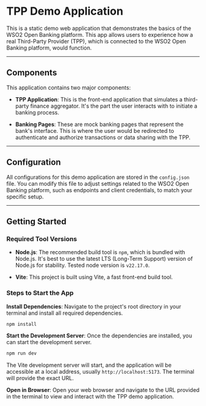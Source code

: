 # TPP Demo Application

This is a static demo web application that demonstrates the basics of the WSO2 Open Banking platform. This app allows users to experience how a real Third-Party Provider (TPP), which is connected to the WSO2 Open Banking platform, would function.

---

## Components

This application contains two major components:

-   **TPP Application**: This is the front-end application that simulates a third-party finance aggregator. It's the part the user interacts with to initiate a banking process.

-   **Banking Pages**: These are mock banking pages that represent the bank's interface. This is where the user would be redirected to authenticate and authorize transactions or data sharing with the TPP.

---

## Configuration

All configurations for this demo application are stored in the `config.json` file. You can modify this file to adjust settings related to the WSO2 Open Banking platform, such as endpoints and client credentials, to match your specific setup.

---

## Getting Started

### Required Tool Versions

* **Node.js**: The recommended build tool is `npm`, which is bundled with Node.js. It's best to use the latest LTS (Long-Term Support) version of Node.js for stability. Tested node version is `v22.17.0`.

* **Vite**: This project is built using Vite, a fast front-end build tool.

### Steps to Start the App

**Install Dependencies**: Navigate to the project's root directory in your terminal and install all required dependencies.

```bash
npm install
```
**Start the Development Server**: Once the dependencies are installed, you can start the development server.

```bash
npm run dev
```
The Vite development server will start, and the application will be accessible at a local address, usually `http://localhost:5173`. The terminal will provide the exact URL.

**Open in Browser**: Open your web browser and navigate to the URL provided in the terminal to view and interact with the TPP demo application.